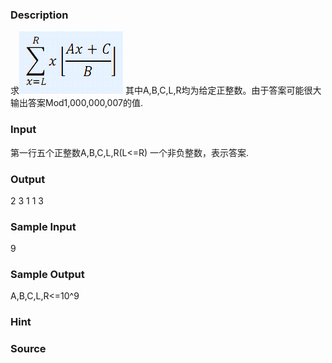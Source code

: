 
### Description
求![](/JudgeOnline/upload/201411/back.GIF)
其中A,B,C,L,R均为给定正整数。由于答案可能很大
输出答案Mod1,000,000,007的值.


### Input
第一行五个正整数A,B,C,L,R(L<=R)
一个非负整数，表示答案.


### Output
2 3 1 1 3


### Sample Input
9
### Sample Output
A,B,C,L,R<=10^9
### Hint

### Source
